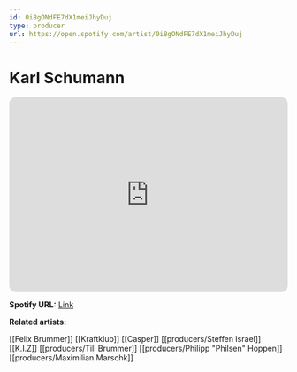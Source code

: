 ```yaml
---
id: 0i8gONdFE7dX1meiJhyDuj
type: producer
url: https://open.spotify.com/artist/0i8gONdFE7dX1meiJhyDuj
---
```

# Karl Schumann

<iframe style="border-radius:12px" src="https://open.spotify.com/embed/artist/0i8gONdFE7dX1meiJhyDuj" width="100%" height="352" frameBorder="0" allowfullscreen="" allow="autoplay; clipboard-write; encrypted-media; fullscreen; picture-in-picture" loading="lazy"></iframe>

**Spotify URL:** [Link](https://open.spotify.com/artist/0i8gONdFE7dX1meiJhyDuj)

**Related artists:**

[[Felix Brummer]]
[[Kraftklub]]
[[Casper]]
[[producers/Steffen Israel]]
[[K.I.Z]]
[[producers/Till Brummer]]
[[producers/Philipp "Philsen" Hoppen]]
[[producers/Maximilian Marschk]]
